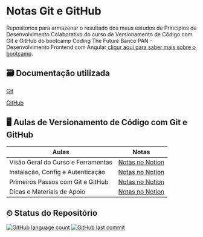 # Notas Git e GitHub

Repositorios para armazenar o resultado dos meus estudos de Princípios de Desenvolvimento Colaborativo do curso de Versionamento de Código com Git e GitHub do bootcamp Coding The Future Banco PAN - Desenvolvimento Frontend com Angular [cliqur aqui para saber mais sobre o bootcamp](https://web.dio.me/track/coding-future-banco-pan-desenvolvimento-frontend-com-angular?tab=about).

## 🗃 Documentação utilizada
[Git](https://git-scm.com/docs)

[GitHub](https://docs.github.com/pt)

## 🖥 Aulas de Versionamento de Código com Git e GitHub

|Aulas |Notas|
|-----|-----|
|Visão Geral do Curso e Ferramentas|[Notas no Notion](https://www.notion.so/Contribuindo-em-um-Projeto-Open-Source-no-GitHub-61d89ba60dad4f18a1f748e2997802f8?pvs=4)|
|Instalação, Config e Autenticação|[Notas no Notion](https://www.notion.so/Contribuindo-em-um-Projeto-Open-Source-no-GitHub-61d89ba60dad4f18a1f748e2997802f8?pvs=4)|
|Primeiros Passos com Git e GitHub|[Notas no Notion](https://www.notion.so/Contribuindo-em-um-Projeto-Open-Source-no-GitHub-61d89ba60dad4f18a1f748e2997802f8?pvs=4)|
|Dicas e Materiais de Apoio|[Notas no Notion](https://www.notion.so/Contribuindo-em-um-Projeto-Open-Source-no-GitHub-61d89ba60dad4f18a1f748e2997802f8?pvs=4)|


## ⏲ Status do Repositório

[![GitHub language count](https://img.shields.io/github/languages/count/angelicaccampos/Primeiros-Passos-com-JavaScript)](https://github.com/angelicaccampos/Estudos-de-git-e-github.git)
[![GitHub last commit](https://img.shields.io/github/last-commit/angelicaccampos/Primeiros-Passos-com-JavaScript)](https://github.com/angelicaccampos/Estudos-de-git-e-github.git)
